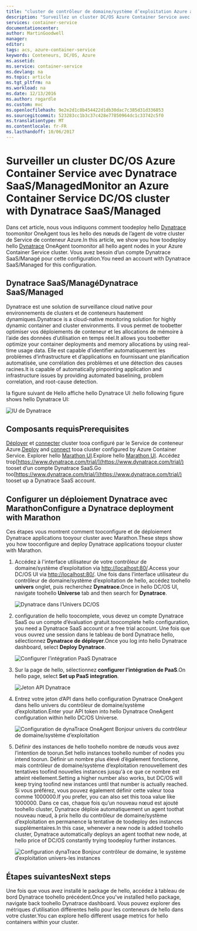 ```yaml
---
title: "cluster de contrôleur de domaine/système d’exploitation Azure aaaMonitor - Dynatrace | Documents Microsoft"
description: "Surveillez un cluster DC/OS Azure Container Service avec Dynatrace. Déployer hello Dynatrace OneAgent à l’aide du tableau de bord hello contrôleur de domaine/système d’exploitation."
services: container-service
documentationcenter: 
author: MartinGoodwell
manager: 
editor: 
tags: acs, azure-container-service
keywords: Conteneurs, DC/OS, Azure
ms.assetid: 
ms.service: container-service
ms.devlang: na
ms.topic: article
ms.tgt_pltfrm: na
ms.workload: na
ms.date: 12/13/2016
ms.author: rogardle
ms.custom: mvc
ms.openlocfilehash: 9e2e2d1c8b454422d1db30dac7c385d31d336853
ms.sourcegitcommit: 523283cc1b3c37c428e77850964dc1c33742c5f0
ms.translationtype: MT
ms.contentlocale: fr-FR
ms.lasthandoff: 10/06/2017
---
```

# <a name="monitor-an-azure-container-service-dcos-cluster-with-dynatrace-saasmanaged"></a><span data-ttu-id="f1bc0-105">Surveiller un cluster DC/OS Azure Container Service avec Dynatrace SaaS/Managed</span><span class="sxs-lookup"><span data-stu-id="f1bc0-105">Monitor an Azure Container Service DC/OS cluster with Dynatrace SaaS/Managed</span></span>
<span data-ttu-id="f1bc0-106">Dans cet article, nous vous indiquons comment toodeploy hello [Dynatrace](https://www.dynatrace.com/) toomonitor OneAgent tous les hello des nœuds de l’agent de votre cluster de Service de conteneur Azure.</span><span class="sxs-lookup"><span data-stu-id="f1bc0-106">In this article, we show you how toodeploy hello [Dynatrace](https://www.dynatrace.com/) OneAgent toomonitor all hello agent nodes in your Azure Container Service cluster.</span></span> <span data-ttu-id="f1bc0-107">Vous avez besoin d’un compte Dynatrace SaaS/Managé pour cette configuration.</span><span class="sxs-lookup"><span data-stu-id="f1bc0-107">You need an account with Dynatrace SaaS/Managed for this configuration.</span></span> 

## <a name="dynatrace-saasmanaged"></a><span data-ttu-id="f1bc0-108">Dynatrace SaaS/Managé</span><span class="sxs-lookup"><span data-stu-id="f1bc0-108">Dynatrace SaaS/Managed</span></span>
<span data-ttu-id="f1bc0-109">Dynatrace est une solution de surveillance cloud native pour environnements de clusters et de conteneurs hautement dynamiques.</span><span class="sxs-lookup"><span data-stu-id="f1bc0-109">Dynatrace is a cloud-native monitoring solution for highly dynamic container and cluster environments.</span></span> <span data-ttu-id="f1bc0-110">Il vous permet de toobetter optimiser vos déploiements de conteneur et les allocations de mémoire à l’aide des données d’utilisation en temps réel.</span><span class="sxs-lookup"><span data-stu-id="f1bc0-110">It allows you toobetter optimize your container deployments and memory allocations by using real-time usage data.</span></span> <span data-ttu-id="f1bc0-111">Elle est capable d’identifier automatiquement les problèmes d’infrastructure et d’applications en fournissant une planification automatisée, une corrélation des problèmes et une détection des causes racines.</span><span class="sxs-lookup"><span data-stu-id="f1bc0-111">It is capable of automatically pinpointing application and infrastructure issues by providing automated baselining, problem correlation, and root-cause detection.</span></span>

<span data-ttu-id="f1bc0-112">la figure suivant de Hello affiche hello Dynatrace UI :</span><span class="sxs-lookup"><span data-stu-id="f1bc0-112">hello following figure shows hello Dynatrace UI:</span></span>

![IU de Dynatrace](./media/container-service-monitoring-dynatrace/dynatrace.png)

## <a name="prerequisites"></a><span data-ttu-id="f1bc0-114">Composants requis</span><span class="sxs-lookup"><span data-stu-id="f1bc0-114">Prerequisites</span></span> 
<span data-ttu-id="f1bc0-115">[Déployer](container-service-deployment.md) et [connecter](./../container-service-connect.md) cluster tooa configuré par le Service de conteneur Azure.</span><span class="sxs-lookup"><span data-stu-id="f1bc0-115">[Deploy](container-service-deployment.md) and [connect](./../container-service-connect.md) tooa cluster configured by Azure Container Service.</span></span> <span data-ttu-id="f1bc0-116">Explorer hello [Marathon UI](container-service-mesos-marathon-ui.md).</span><span class="sxs-lookup"><span data-stu-id="f1bc0-116">Explore hello [Marathon UI](container-service-mesos-marathon-ui.md).</span></span> <span data-ttu-id="f1bc0-117">Accédez trop[https://www.dynatrace.com/trial/](https://www.dynatrace.com/trial/) tooset d’un compte Dynatrace SaaS.</span><span class="sxs-lookup"><span data-stu-id="f1bc0-117">Go too[https://www.dynatrace.com/trial/](https://www.dynatrace.com/trial/) tooset up a Dynatrace SaaS account.</span></span>  

## <a name="configure-a-dynatrace-deployment-with-marathon"></a><span data-ttu-id="f1bc0-118">Configurer un déploiement Dynatrace avec Marathon</span><span class="sxs-lookup"><span data-stu-id="f1bc0-118">Configure a Dynatrace deployment with Marathon</span></span>
<span data-ttu-id="f1bc0-119">Ces étapes vous montrent comment tooconfigure et de déploiement Dynatrace applications tooyour cluster avec Marathon.</span><span class="sxs-lookup"><span data-stu-id="f1bc0-119">These steps show you how tooconfigure and deploy Dynatrace applications tooyour cluster with Marathon.</span></span>

1. <span data-ttu-id="f1bc0-120">Accédez à l'interface utilisateur de votre contrôleur de domaine/système d’exploitation via [http://localhost:80/](http://localhost:80/).</span><span class="sxs-lookup"><span data-stu-id="f1bc0-120">Access your DC/OS UI via [http://localhost:80/](http://localhost:80/).</span></span> <span data-ttu-id="f1bc0-121">Une fois dans l’interface utilisateur du contrôleur de domaine/système d’exploitation de hello, accédez toohello **univers** onglet, puis recherchez **Dynatrace**.</span><span class="sxs-lookup"><span data-stu-id="f1bc0-121">Once in hello DC/OS UI, navigate toohello **Universe** tab and then search for **Dynatrace**.</span></span>

    ![Dynatrace dans l’Univers DC/OS](./media/container-service-monitoring-dynatrace/dynatrace-universe.png)

2. <span data-ttu-id="f1bc0-123">configuration de hello toocomplete, vous devez un compte Dynatrace SaaS ou un compte d’évaluation gratuit.</span><span class="sxs-lookup"><span data-stu-id="f1bc0-123">toocomplete hello configuration, you need a Dynatrace SaaS account or a free trial account.</span></span> <span data-ttu-id="f1bc0-124">Une fois que vous ouvrez une session dans le tableau de bord Dynatrace hello, sélectionnez **Dynatrace de déployer**.</span><span class="sxs-lookup"><span data-stu-id="f1bc0-124">Once you log into hello Dynatrace dashboard, select **Deploy Dynatrace**.</span></span>

    ![Configurer l’intégration PaaS Dynatrace](./media/container-service-monitoring-dynatrace/setup-paas.png)

3. <span data-ttu-id="f1bc0-126">Sur la page de hello, sélectionnez **configurer l’intégration de PaaS**.</span><span class="sxs-lookup"><span data-stu-id="f1bc0-126">On hello page, select **Set up PaaS integration**.</span></span> 

    ![Jeton API Dynatrace](./media/container-service-monitoring-dynatrace/api-token.png) 

4. <span data-ttu-id="f1bc0-128">Entrez votre jeton d’API dans hello configuration Dynatrace OneAgent dans hello univers du contrôleur de domaine/système d’exploitation.</span><span class="sxs-lookup"><span data-stu-id="f1bc0-128">Enter your API token into hello Dynatrace OneAgent configuration within hello DC/OS Universe.</span></span> 

    ![Configuration de dynaTrace OneAgent Bonjour univers du contrôleur de domaine/système d’exploitation](./media/container-service-monitoring-dynatrace/dynatrace-config.png)

5. <span data-ttu-id="f1bc0-130">Définir des instances de hello toohello nombre de nœuds vous avez l’intention de toorun.</span><span class="sxs-lookup"><span data-stu-id="f1bc0-130">Set hello instances toohello number of nodes you intend toorun.</span></span> <span data-ttu-id="f1bc0-131">Définir un nombre plus élevé d’également fonctionne, mais contrôleur de domaine/système d’exploitation renouvellement des tentatives toofind nouvelles instances jusqu'à ce que ce nombre est atteint réellement.</span><span class="sxs-lookup"><span data-stu-id="f1bc0-131">Setting a higher number also works, but DC/OS will keep trying toofind new instances until that number is actually reached.</span></span> <span data-ttu-id="f1bc0-132">Si vous préférez, vous pouvez également définir cette valeur tooa comme 1000000.</span><span class="sxs-lookup"><span data-stu-id="f1bc0-132">If you prefer, you can also set this tooa value like 1000000.</span></span> <span data-ttu-id="f1bc0-133">Dans ce cas, chaque fois qu’un nouveau nœud est ajouté toohello cluster, Dynatrace déploie automatiquement un agent toothat nouveau nœud, à prix hello du contrôleur de domaine/système d’exploitation en permanence la tentative de toodeploy des instances supplémentaires.</span><span class="sxs-lookup"><span data-stu-id="f1bc0-133">In this case, whenever a new node is added toohello cluster, Dynatrace automatically deploys an agent toothat new node, at hello price of DC/OS constantly trying toodeploy further instances.</span></span>

    ![Configuration dynaTrace Bonjour contrôleur de domaine, le système d’exploitation univers-les instances](./media/container-service-monitoring-dynatrace/dynatrace-config2.png)

## <a name="next-steps"></a><span data-ttu-id="f1bc0-135">Étapes suivantes</span><span class="sxs-lookup"><span data-stu-id="f1bc0-135">Next steps</span></span>

<span data-ttu-id="f1bc0-136">Une fois que vous avez installé le package de hello, accédez à tableau de bord Dynatrace toohello précédent.</span><span class="sxs-lookup"><span data-stu-id="f1bc0-136">Once you've installed hello package, navigate back toohello Dynatrace dashboard.</span></span> <span data-ttu-id="f1bc0-137">Vous pouvez explorer des métriques d’utilisation différentes hello pour les conteneurs de hello dans votre cluster.</span><span class="sxs-lookup"><span data-stu-id="f1bc0-137">You can explore hello different usage metrics for hello containers within your cluster.</span></span> 
